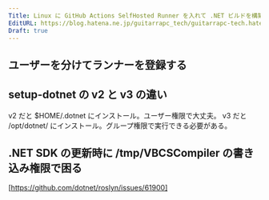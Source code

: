 ```yaml
---
Title: Linux に GitHub Actions SelfHosted Runner を入れて .NET ビルドを構築する
EditURL: https://blog.hatena.ne.jp/guitarrapc_tech/guitarrapc-tech.hatenablog.com/atom/entry/4207112889963559906
Draft: true
---
```


## ユーザーを分けてランナーを登録する

## setup-dotnet の v2 と v3 の違い

v2 だと $HOME/.dotnet にインストール。ユーザー権限で大丈夫。
v3 だと /opt/dotnet/ にインストール。グループ権限で実行できる必要がある。

## .NET SDK の更新時に /tmp/VBCSCompiler の書き込み権限で困る

[https://github.com/dotnet/roslyn/issues/61900]

